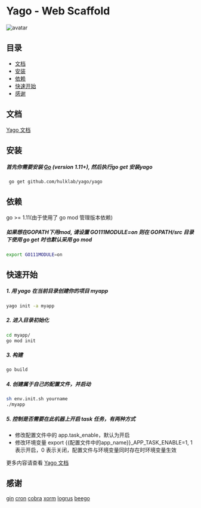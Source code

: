 # Yago - Web Scaffold

![avatar](http://p0.qhimg.com/t0162ed78090852688f.png) 

## 目录

- [文档](#文档)
- [安装](#安装)
- [依赖](#依赖)
- [快速开始](#快速开始)
- [感谢](#感谢)

## 文档
[Yago 文档](https://hulklab.github.io/yago/)

## 安装

##### 首先你需要安装 [Go](https://golang.org/) (**version 1.11+**), 然后执行go get 安装yago

```bash
 go get github.com/hulklab/yago/yago
```
## 依赖
go >= 1.11(由于使用了 go mod 管理版本依赖)

##### 如果想在GOPATH下用mod, 请设置 GO111MODULE=on 则在 GOPATH/src 目录下使用 go get 时也默认采用 go mod
```bash
export GO111MODULE=on
```

## 快速开始

##### 1. 用 yago 在当前目录创建你的项目 myapp
```bash
yago init -a myapp
```

##### 2. 进入目录初始化

```bash
cd myapp/
go mod init
```

##### 3. 构建
```bash
go build
```

##### 4. 创建属于自己的配置文件，并启动
```bash
sh env.init.sh yourname
./myapp
```

##### 5. 控制是否需要在此机器上开启 task 任务，有两种方式

* 修改配置文件中的 app.task_enable，默认为开启
* 修改环境变量 export {{配置文件中的app_name}}_APP_TASK_ENABLE=1, 1 表示开启，0 表示关闭，配置文件与环境变量同时存在时环境变量生效


更多内容请查看 [Yago 文档](https://hulklab.github.io/yago/)

## 感谢
[gin](https://github.com/gin-gonic/gin)
[cron](https://github.com/robfig/cron)
[cobra](https://github.com/spf13/cobra)
[xorm](http://github.com/go-xorm/xorm)
[logrus](https://github.com/sirupsen/logrus)
[beego](https://github.com/astaxie/beego)
